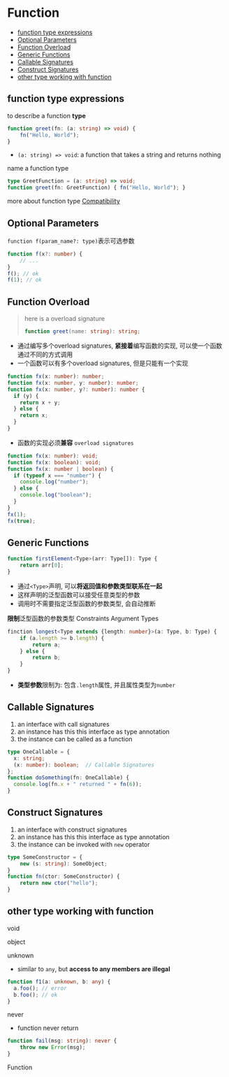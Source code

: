 # Function

- [function type expressions](#function-type-expressions)
- [Optional Parameters](#optional-parameters)
- [Function Overload](#function-overload)
- [Generic Functions](#generic-functions)
- [Callable Signatures](#callable-signatures)
- [Construct Signatures](#construct-signatures)
- [other type working with function](#other-type-working-with-function)

## function type expressions

to describe a function **type**

```ts
function greet(fn: (a: string) => void) {
    fn("Hello, World");
}
```

- `(a: string) => void`: a function that takes a string and returns nothing

name a function type

```ts
type GreetFunction = (a: string) => void;
function greet(fn: GreetFunction) { fn("Hello, World"); }
```

more about function type [Compatibility](typescript-type.md#type-compatibility)

## Optional Parameters

`function f(param_name?: type)`表示可选参数

```ts
function f(x?: number) {
    // ...
}
f(); // ok
f(1); // ok
```

## Function Overload

> here is a overload signature
> ```ts
> function greet(name: string): string;
> ```

- 通过编写多个overload signatures, **紧接着**编写函数的实现, 可以使一个函数通过不同的方式调用
- 一个函数可以有多个overload signatures, 但是只能有一个实现

```ts
function fx(x: number): number;
function fx(x: number, y: number): number;
function fx(x: number, y?: number): number {
  if (y) {
    return x + y;
  } else {
    return x;
  }
}
```

- 函数的实现必须**兼容** `overload signatures`

```ts
function fx(x: number): void;
function fx(x: boolean): void;
function fx(x: number | boolean) {
  if (typeof x === "number") {
    console.log("number");
  } else {
    console.log("boolean");
  }
}
fx(1);
fx(true);
```

## Generic Functions

```ts
function firstElement<Type>(arr: Type[]): Type {
    return arr[0];
}
```

- 通过`<Type>`声明, 可以**将返回值和参数类型联系在一起**
- 这样声明的泛型函数可以接受任意类型的参数
- 调用时不需要指定泛型函数的参数类型, 会自动推断

**限制**泛型函数的参数类型 Constraints Argument Types

```ts
finction longest<Type extends {length: number}>(a: Type, b: Type) {
    if (a.length >= b.length) {
        return a;
    } else {
        return b;
    }
}
```
- **类型参数**限制为: 包含`.length`属性, 并且属性类型为`number`

## Callable Signatures

1. an interface with call signatures
2. an instance has this this interface as type annotation
3. the instance can be called as a function

```ts
type OneCallable = {
  x: string;
  (x: number): boolean;  // Callable Signatures
};
function doSomething(fn: OneCallable) {
  console.log(fn.x + " returned " + fn(6));
}
```
## Construct Signatures

1. an interface with construct signatures
2. an instance has this this interface as type annotation
3. the instance can be invoked with `new` operator

```ts
type SomeConstructor = {
    new (s: string): SomeObject;
}
function fn(ctor: SomeConstructor) {
    return new ctor("hello");
}
```

## other type working with function

void

object

unknown

- similar to `any`, but **access to any members are illegal**

```ts
function f1(a: unknown, b: any) {
  a.foo(); // error
  b.foo(); // ok
}
```

never

- function never return

```ts
function fail(msg: string): never {
    throw new Error(msg);
}
```

Function
